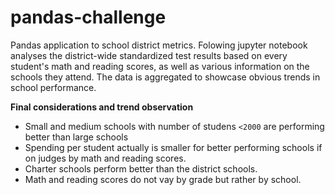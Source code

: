 # pandas-challenge
Pandas application to school district metrics.  Folowing jupyter notebook analyses the district-wide standardized test results based on every student's math and reading scores, as well as various information on the schools they attend. The data is aggregated to showcase obvious trends in school performance.



**Final considerations and trend observation**
* Small and medium schools with number of studens `<2000` are performing better than large schools 
* Spending per student actually is smaller for better performing schools if on judges by math and reading scores.
* Charter schools perform better than the district schools.
* Math and reading scores do not vay by grade but rather by school. 